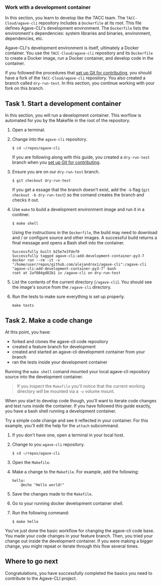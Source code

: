 ### Work with a development container


In this section, you learn to develop like the TACC team.
The `TACC-Cloud/agave-cli` repository includes a `Dockerfile` at its root.
This file defines Agave-CLI's development environment.
The `Dockerfile` lists the environment's dependencies: system libraries and
binaries, environment, dependencies, etc.

Agave-CLI's development environment is itself, ultimately a Docker container.
You use the `TACC-Cloud/agave-cli` repository and its `Dockerfile` to create a
Docker image, run a Docker container, and develop code in the container.

If you followed the procedures that [set up Git for contributing](set-up-git.md),
you should have a fork of the `TACC-Cloud/agave-cli` repository.
You also created a branch called `dry-run-test`. In this section, you continue
working with your fork on this branch.



## Task 1. Start a development container

In this section, you will run a development container.
This worflow is automated for you by the Makefile in the root of the
repository.

1. Open a terminal.

2. Change into the `agave-cli` repository.
   ```
   $ cd ~/repos/agave-cli
   ```
   If you are following along with this guide, you created a `dry-run-test`
   branch when you [set up Git for contributing](set-up-git.md).

3. Ensure you are on our `dry-run-test` branch.
   ```
   $ git checkout dry-run-test
   ```
   If you get a essage that the branch doesn't exist, add the `-b` flag (`git
   checkout -b dry-run-test`) so the comand creates the branch and checks it
   out.

4. Use `make` to build a development environment image and run it in a
   continer.
   ```
   $ make shell
   ```
   Using the instructions in the `Dockerfile`, the build may need to download 
   and / or configure source and other images.
   A successful build returns a final message and opens a Bash shell into the
   container.
   ```
   Successfully built b25e7e3fdef0
   Successfully tagged agave-cli:add-development-container-py3-7
   docker run --rm -it -v "/home/user/repos/github.com/alejandrox1/agave-cli":/agave-cli "agave-cli:add-development-container-py3-7" bash
   root at 2af804gd82b1 in /agave-cli on dry-run-test
   ```

5. List the contents of the current directory (`/agave-cli`).
   You should see the image's source from the `/agave-cli` directory.
   
6. Run the tests to make sure everything is set up properly.
   ```
   make tests
   ```

## Task 2. Make a code change
At this point, you have:

* forked and clones the agave-cli code repository
* created a feature branch for development
* created and started an agave-cli development container from your branch
* ran the tests inside your development container

Running the `make shell` comand mounted your local agave-cli repository source
into the development container.

> If you inspect the `Makefile` you'll notice that the current
> working directory _will_ be mounted via a `-v` volume mount.

When you start to develop code though, you'll want to iterate code changes and
test runs inside the container. If you have followed this guide exactly, you
have a bash shell running a development container.

Try a simple code change and see it reflected in your container. For this
example, you'll edit the help for the `attach` subcommand.

1. If you don't have one, open a terminal in your local host.

2. Change to you `agave-cli` repository.
   ```
   $ cd ~/repos/agave-cli
   ```

3. Open the `Makefile`.

4. Make a change to the `Makefile`. 
   For example, add the following:
   ```
   hello:
       @echo "Hello world!"
   ```

5. Save the changes made to the `Makefile`.

6. Go to your running docker development container shell.

7. Run the following command:
   ```
   $ make hello
   ```

You've just done the basic workflow for changing the agave-cli code base.
You made your code changes in your feature branch. Then, you tried your change
out inside the development container. If you were making a bigger change, you
might repeat or iterate through this flow several times.


## Where to go next
Congratulations, you have successfully completed the basics you need to
contribute to the Agave-CLI project.
